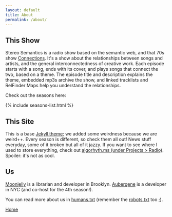 ```yaml
---
layout: default
title: About
permalink: /about/
---
```

<h2>This Show</h2>

Stereo Semantics is a radio show based on the semantic web, and that 70s show [Connections](https://en.wikipedia.org/wiki/Connections_(TV_series)). It\'s a show about the relationships between songs and artists, and the general interconnectedness of creative work. Each episode starts with a song, ends with its cover, and plays songs that connect the two, based on a theme. The episode title and description explains the theme, embedded mp3s archive the show, and linked tracklists and RelFinder Maps help you understand the relationships.

Check out the seasons here:

{% include seasons-list.html %}


<h2>This Site</h2>

This is a base [Jekyll theme](http://jekyllrb.com/); we added some weirdness because we are weird++. Every season is different, so check them all out! News stuff everyday, some of it broken but all of it jazzy. If you want to see where I used to store everything, check out [algorhyth.ms (under Projects > Radio)](http://aureliamoser.com/projects/radio/). Spoiler: it\'s not as cool.

<h2>Us</h2>

[Moonjelly](http://www.algorhyth.ms) is a librarian and developer in Brooklyn. [Aubergene](http://www.aubergene.com) is a developer in NYC (and co-host for the 4th season!).

You can read more about us in [humans.txt](http://www.stereosemantics.com/humans.txt) (remember the [robots.txt](http://www.stereosemantics.com/robots.txt) too ;).

<a class="btn" href="{{ site.base_url }}/">Home</a>
